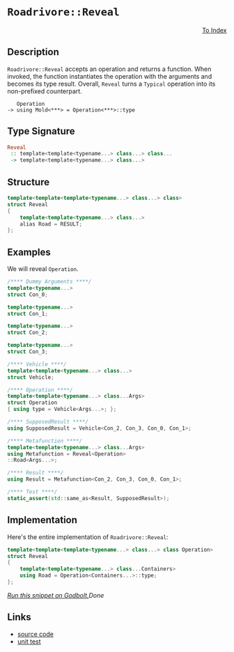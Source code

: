<!-- Copyright 2024 Feng Mofan
SPDX-License-Identifier: Apache-2.0 -->

# `Roadrivore::Reveal`

<p style='text-align: right;'><a href="../../../facilities/metafunctions.md#roadrivore-reveal">To Index</a></p>

## Description

`Roadrivore::Reveal` accepts an operation and returns a function.
When invoked, the function instantiates the operation with the arguments and becomes its type result.
Overall, `Reveal` turns a `Typical` operation into its non-prefixed counterpart.

<pre><code>   Operation
-> using Mold&lt;***&gt; = Operation&lt;***&gt;::type</code></pre>

## Type Signature

```Haskell
Reveal
 :: template<template<typename...> class...> class... 
 -> template<template<typename...> class...>
```

## Structure

```C++
template<template<template<typename...> class...> class>
struct Reveal
{
    template<template<typename...> class...>
    alias Road = RESULT;
};
```

## Examples

We will reveal `Operation`.

```C++
/**** Dummy Arguments ****/
template<typename...>
struct Con_0;

template<typename...>
struct Con_1;

template<typename...>
struct Con_2;

template<typename...>
struct Con_3;

/**** Vehicle ****/
template<template<typename...> class...>
struct Vehicle;

/**** Operation ****/
template<template<typename...> class...Args>
struct Operation
{ using type = Vehicle<Args...>; };

/**** SupposedResult ****/
using SupposedResult = Vehicle<Con_2, Con_3, Con_0, Con_1>;

/**** Metafunction ****/
template<template<typename...> class...Args>
using Metafunction = Reveal<Operation>
::Road<Args...>;

/**** Result ****/
using Result = Metafunction<Con_2, Con_3, Con_0, Con_1>;

/**** Test ****/
static_assert(std::same_as<Result, SupposedResult>);
```

## Implementation

Here's the entire implementation of `Roadrivore::Reveal`:

```C++
template<template<template<typename...> class...> class Operation>
struct Reveal
{
    template<template<typename...> class...Containers>
    using Road = Operation<Containers...>::type;
};
```

[*Run this snippet on Godbolt.*](https://godbolt.org/#z:OYLghAFBqd5QCxAYwPYBMCmBRdBLAF1QCcAaPECAMzwBtMA7AQwFtMQByARg9KtQYEAysib0QXACx8BBAKoBnTAAUAHpwAMvAFYTStJg1DIApACYAQuYukl9ZATwDKjdAGFUtAK4sGe1wAyeAyYAHI%2BAEaYxCAArNIADqgKhE4MHt6%2BekkpjgJBIeEsUTHxtpj2eQxCBEzEBBk%2BflzllWk1dQQFYZHRcdIKtfWNWS2Dnd1FJf0AlLaoXsTI7BwA9ABUm1vbO7tbqyYaAIIbWwDUAJIsCfRsgkxVZ9sHx6d773svR4dHBJjXBj%2BJgAzG4/gCHpgQWD/jdIdCCABPBKMViYAB0mJB2DOyAMCgUmPR2Nx%2BIUZwA8ijiA80tifoNiF4HGcAEqYABumDEPxMAHYrMczsKzuC4UDQWLAVDJcjUWwiSS8UwCUSPPdgtEFPShSKvCkjGzUEx0GcQQARSnU2kCaHq2qa4iErHA7AgEBIlEgwXfPnm72814fd5fN7rM7YVSsG6YJ77H5h4Px468szA4J4rxYM2gtAMZYJAja12Bk7bM7mnwsRFnI7EYA%2BRhFuObL5S%2BGylHMBUu7AMghMlnqgD6GgDKeO7YlYLl3Yxvf7g4IZxHXHH30nsOlCNnaMVJeOjOZy5HZnXPynMpnXb3C8PA%2BPK4Ew%2BB56D5wAapgEHg8bHnheW4djCELTp68rzsSrqkiqzpQX295LmcX4/n%2Bb5lucVLRDaDAtusbZAWBhFXuBc77jiyqqpidbAMWCFHEeLJYTSVS8gKZz6sEwCinKOaWihv70NCNFwfSwIWGafroWGZxCF4CQ5Jg6DsgoXi0MuAHHJxhpyQpyRKSpanLhayHfoJV6nqQT4MC%2BVkjhodnPmuJbiaWMkALKYLUVBePmjyab8xEIkFnYQeRMFUeiIk6kc2ncZ53m%2BQ4aR8WynLcrQ0LMThMXuqyxroMJ9aiS5PoJuWhnqXhXxxWlqlVSZCVMD5fl0qClnWbZnUOZ1zl9q5E4YZsZwACqYIM1X9rSyDDrB0QEBAgzoO6ChorNxZuJVBBWbpinKeNRnYjM6EcHMtCcLEvB%2BBwWikKgnBuNY1hnAoCxLLG5jAjwpAEJop1zAA1v06IaAAHGYZgAJyQ1wsRg6DXB8ny0jnRwki8CwEgaA5123fdHC8AoIAOb9N2naQcCwDAiAgAsBAJF420UBAaDXHQ0ShGinCqKDABsAC0vOSGcwDIMgZxSOiZi8EphAkHgy0tPwggiGI7BSDIgiKCo6hk6QugtAA7jSCScDwZ0XVdf13ZwFKMwzy6oFQZw8wLQsi2LEuSFLZwQB4bP0MQZpplwMy8KTWhzBASCswk7NkMzsfxyAwBSGYfB0H8TqUBE1sRMEdSImbvD58wxCIhSETaJgDjF6QrN3AQFIMLQRd61gEReMAbhiLQRPcLwWAsIYwDiO3eDEDXjhcv3t2YKoNeMys33BH8qO3bQeARDS5ceFg1sDngmMD6QXLEBE%2Bnmv8I%2Bb0Yf1zFQBi0R%2BeCYIbWHXd9yvCKI4ga9/2s1DWwNvoEeKAnqWH0FvImkA5ioELGkfu/MloWlMJYawZg8Zn2IArca8A5h2CnmkFwDB3CeCaP4UhkxegxBaDkVIAgRjNFIPQqo1Dih9DGBUIhAgOjDHIaMVoPDqhDC6JqKYnDbCiKYXocY9R2HTFDvMRYywJAWw4JdUguNeD4xdnzQWwtRbi0lmYX2uA5ZB0%2BqHcO985gIG5FgGIEBAYgEkMCdEkNgTIw0JIMwkhebY1iLzSG%2BhODo1IJjL66JeZcF5qDSGCNebxFhp43mWjrb40JsTH698KbU2jrTe2jNyCUCToHTmbBOB1BYByPk/MmAwUNFwSG6IuAgxlvgIgODFaax/mrCQ0gAFKCAXrXQ6djZMFNgPdRmjtE2w4HbemjMzhOz0W7YWyomktLaRoX2/s46B2DsCMwYcclkyjjHVAAdoglJZlcg5fRNmpxhg5Gg6ktQ5zzgXcuddS6F0rtXWuJ8G5Nmbq3a2Hcu491oH3OuQ8b4rFuvgSeyUZ7W3novP4ddV4VGtpvbehc96IvDjg4%2B30z4XyUFfYeRhb6gHOXwJ%2BCgX5vw/nXb%2Bqs/6DNkIA3Wt0xmgLvmgqwkD8UwOcXdBBAgkEoOBOaYVGCsHRG6Xg2BQjkrOAgK4GRLRAjiJodkZIDD0gCOYawtICjJGEI1SIzoOr1VVD4WIwoBqxjSNNbI0RlraEELeqopRqNZkZM4GsgxjTuLNNaSDMxnSSBHOsWcyOdiHF9AlajcJkSWk%2BL5LESGSNgS%2BP8ZIFoczMm2GyRHcmlMaZ0wdrcspHMuYcGqe7FgCgOTiw5JG6UgwOkWIVnoDlv91bcq1sMvlOgQDAlIBMqZ5tQkaKtnrfGiyHYrOdqoVt7bO3dshBNP29z45HOBKcytFyUCHsDvWy9fQO0KWHF2yGw4e0EGHJuwZmcPkQFznrP5PyT5/orlXKedcQWCDBW3JFmBO7d17v3b68LaXEtIMiohaK9YYuQEvbFghcV63xTvRERKD6krrhSy%2B19aVcVyY/Jgz9X7vy7Oy2QnKR29N5cAqdgrjAQJsGK/Bkqqj91WEtcB6DLCYJ0dg3B4qCHcJtSQshmRmF6pdRw2hLCjVVHtea/I%2Br1OyPk4691ynDNtF4V6/TiipF2o9W6iYVnOG%2BpUerGZS68YhvfWcNtHaziPvRC%2BmNFj42ntsaQexJpU3qIzSAKG6JgTAliHDYt2MEt8jiek5dnAskkzC0DSQsQPGIz5NjUGkgYZcHBmYNJqNgTuZ0dlxN/0F3S0yx5gmTWZhzDPikZwkggA%3D)$Done$

## Links

- [source code](../../../../conceptrodon/roadrivore/reveal.hpp)
- [unit test](../../../../tests/unit/metafunctions/roadrivore/reveal.test.hpp)
